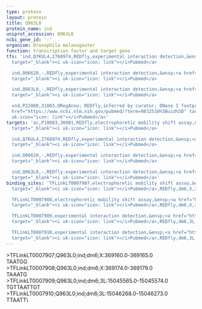 ```yaml
---
type: protein
layout: protein
title: Q963L0
protein_name: ind
uniprot_accession: Q963L0
ncbi_gene_id: '-'
organism: Drosophila melanogaster
function: transcription factor and target gene
tfs: 'ind,Q7KUL4,2768974,REDfly,experimental interaction detection,&ensp;<a href="https://www.ncbi.nlm.nih.gov/pubmed/?term=17224261%5Buid%5D"
  target="_blank"><i uk-icon="icon: link"></i>Pubmed</a>

  ind,O96620,-,REDfly,experimental interaction detection,&ensp;<a href="https://www.ncbi.nlm.nih.gov/pubmed/?term=17224261%5Buid%5D"
  target="_blank"><i uk-icon="icon: link"></i>Pubmed</a>

  ind,Q963L0,-,REDfly,experimental interaction detection,&ensp;<a href="https://www.ncbi.nlm.nih.gov/pubmed/?term=17224261%5Buid%5D"
  target="_blank"><i uk-icon="icon: link"></i>Pubmed</a>

  vnd,P22808,31003,ORegAnno; REDfly,inferred by curator; DNase I footprinting,&ensp;<a
  href="https://www.ncbi.nlm.nih.gov/pubmed/?term=9832510%5Buid%5D" target="_blank"><i
  uk-icon="icon: link"></i>Pubmed</a>'
targets: 'ac,P10083,30981,REDfly,electrophoretic mobility shift assay,&ensp;<a href="https://www.ncbi.nlm.nih.gov/pubmed/?term=17360441%5Buid%5D"
  target="_blank"><i uk-icon="icon: link"></i>Pubmed</a>

  ind,Q7KUL4,2768974,REDfly,experimental interaction detection,&ensp;<a href="https://www.ncbi.nlm.nih.gov/pubmed/?term=17224261%5Buid%5D"
  target="_blank"><i uk-icon="icon: link"></i>Pubmed</a>

  ind,O96620,-,REDfly,experimental interaction detection,&ensp;<a href="https://www.ncbi.nlm.nih.gov/pubmed/?term=17224261%5Buid%5D"
  target="_blank"><i uk-icon="icon: link"></i>Pubmed</a>

  ind,Q963L0,-,REDfly,experimental interaction detection,&ensp;<a href="https://www.ncbi.nlm.nih.gov/pubmed/?term=17224261%5Buid%5D"
  target="_blank"><i uk-icon="icon: link"></i>Pubmed</a>'
binding_sites: 'TFLinkLT0007907,electrophoretic mobility shift assay,&ensp;<a href="https://www.ncbi.nlm.nih.gov/pubmed/?term=17360441%5Buid%5D"
  target="_blank"><i uk-icon="icon: link"></i>Pubmed</a>,REDfly,dm6,X,369160,369165,-

  TFLinkLT0007908,electrophoretic mobility shift assay,&ensp;<a href="https://www.ncbi.nlm.nih.gov/pubmed/?term=17360441%5Buid%5D"
  target="_blank"><i uk-icon="icon: link"></i>Pubmed</a>,REDfly,dm6,X,369174,369179,-

  TFLinkLT0007909,experimental interaction detection,&ensp;<a href="https://www.ncbi.nlm.nih.gov/pubmed/?term=17224261%5Buid%5D"
  target="_blank"><i uk-icon="icon: link"></i>Pubmed</a>,REDfly,dm6,3L,15045565,15045574,-

  TFLinkLT0007910,experimental interaction detection,&ensp;<a href="https://www.ncbi.nlm.nih.gov/pubmed/?term=17224261%5Buid%5D"
  target="_blank"><i uk-icon="icon: link"></i>Pubmed</a>,REDfly,dm6,3L,15046268,15046273,-'
---
```

\>TFLinkLT0007907;Q963L0;ind;dm6;X:369160.0-369165.0\TAATGG\\>TFLinkLT0007908;Q963L0;ind;dm6;X:369174.0-369179.0\TAAATG\\>TFLinkLT0007909;Q963L0;ind;dm6;3L:15045565.0-15045574.0\TGTTAATTGT\\>TFLinkLT0007910;Q963L0;ind;dm6;3L:15046268.0-15046273.0\TTAATT\